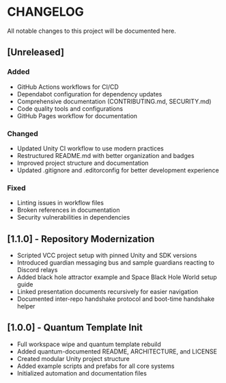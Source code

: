 # CHANGELOG

All notable changes to this project will be documented here.

## [Unreleased]
### Added
- GitHub Actions workflows for CI/CD
- Dependabot configuration for dependency updates
- Comprehensive documentation (CONTRIBUTING.md, SECURITY.md)
- Code quality tools and configurations
- GitHub Pages workflow for documentation

### Changed
- Updated Unity CI workflow to use modern practices
- Restructured README.md with better organization and badges
- Improved project structure and documentation
- Updated .gitignore and .editorconfig for better development experience

### Fixed
- Linting issues in workflow files
- Broken references in documentation
- Security vulnerabilities in dependencies

## [1.1.0] - Repository Modernization
- Scripted VCC project setup with pinned Unity and SDK versions
- Introduced guardian messaging bus and sample guardians reacting to Discord relays
- Added black hole attractor example and Space Black Hole World setup guide
- Linked presentation documents recursively for easier navigation
- Documented inter-repo handshake protocol and boot-time handshake helper

## [1.0.0] - Quantum Template Init
- Full workspace wipe and quantum template rebuild
- Added quantum-documented README, ARCHITECTURE, and LICENSE
- Created modular Unity project structure
- Added example scripts and prefabs for all core systems
- Initialized automation and documentation files 
